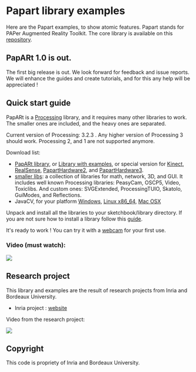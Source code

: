 # Papart library examples


Here are the Papart examples, to show atomic features.
Papart stands for PAPer Augmented Reality Toolkit. The core library is 
available on this [repository](https://github.com/poqudrof/papart).

## PapARt 1.0 is out. 

The first big release is out. We look forward for feedback and issue reports. We will enhance the guides and create tutorials, and for this any help will be appreciated ! 

## Quick start guide

PapARt is a [Processing](http://processing.org) library, and it requires many other libraries to work. The smaller ones are included, and the heavy ones are separated.

Current version of Processing: 3.2.3 . Any higher version of Processing 3 should work. Processing 2, and 1 are not supported anymore.  

Download list: 
* [PapARt library](http://jiii.fr/papart/libraries/PapARt-default.tgz), or [Library with examples](http://jiii.fr/papart/libraries/PapARt-withExamples.tgz), or special version for  [Kinect](http://jiii.fr/papart/libraries/PapARt-kinect.tgz), [RealSense](http://jiii.fr/papart/libraries/PapARt-realsense.tgz), [PapartHardware2](http://jiii.fr/papart/libraries/PapARt-hardware2.tgz), and [PapartHardware3](http://jiii.fr/papart/libraries/PapARt-hardware3.tgz).
* [smaller libs](http://jiii.fr/papart/libraries/libraries.zip): a collection of libraries for math, network, 3D, and GUI. It includes well known Processing libraries: PeasyCam, OSCP5, Video, Toxiclibs. And custom ones: SVGExtended, ProcessingTUIO, Skatolo, GuiModes, and Reflections. 
* JavaCV, for your platform [Windows](http://jiii.fr/papart/libraries/javacv-windows-x86_64.tgz), [Linux x86_64](http://jiii.fr/papart/libraries/javacv-linux-x86_64.tgz), [Mac OSX](http://jiii.fr/papart/libraries/javacv-macosx-x86_64.tgz)

Unpack and install all the libraries to your sketchbook/library directory. If you are not sure how to install a library follow this [guide](https://github.com/processing/processing/wiki/How-to-Install-a-Contributed-Library). 

It's ready to work ! You can try it with a [webcam](https://github.com/poqudrof/Papart-examples/wiki/quick%20start%20webcam) for your first use.

### Video (must watch):

[![](https://github.com/poqudrof/PapARt/blob/master/video_screenshot.png?raw=true)](https://youtu.be/bMwKVOuZ9EA)

## Research project

This library and examples are the result of research projects from Inria and Bordeaux University. 

* Inria project : [website](https://project.inria.fr/papart/fr/)

Video from the research project:

[![](https://github.com/potioc/Papart-examples/blob/master/screenshot2.png?raw=true)](https://youtu.be/ZBndzLAM5I8)

## Copyright

This code is propriety of Inria and Bordeaux University.
